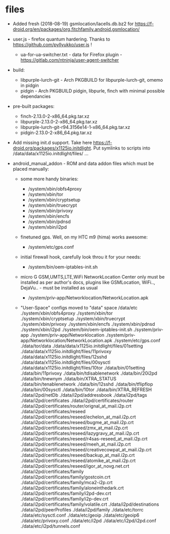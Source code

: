 # files

* Added fresh (2018-08-19) gsmlocation/lacells.db.bz2 for https://f-droid.org/en/packages/org.fitchfamily.android.gsmlocation/

* user.js - firefox quantum hardering. Thanks to https://github.com/pyllyukko/user.js !
  * ua-for-ua-switcher.txt - data for Firefox plugin - https://gitlab.com/ntninja/user-agent-switcher

* build:
  * libpurple-lurch-git - Arch PKGBUILD for libpurple-lurch-git, omemo in pidgin
  * pidgin - Arch PKGBUILD pidgin, libpurle, finch with minimal possible dependancies

* pre-built packages:
  * finch-2.13.0-2-x86_64.pkg.tar.xz
  * libpurple-2.13.0-2-x86_64.pkg.tar.xz
  * libpurple-lurch-git-r94.3156e14-1-x86_64.pkg.tar.xz
  * pidgin-2.13.0-2-x86_64.pkg.tar.xz

* Add missing init.d support. Take here https://f-droid.org/packages/x1125io.initdlight.
  Put symlinks to scripts into /data/data/x1125io.initdlight/files/ ...

* android_manual_addon - ROM and data addon files which must be placed manually:
    * some more handy binaries:
      * /system/xbin/obfs4proxy
      * /system/xbin/tor
      * /system/xbin/cryptsetup
      * /system/xbin/truecrypt
      * /system/xbin/privoxy
      * /system/xbin/encfs
      * /system/xbin/pdnsd
      * /system/xbin/i2pd
    
    * finetuned gps. Well, on my HTC m9 (hima) works awesome:
      * /system/etc/gps.conf

    * initial firewall hook, carefully look throu it for your needs:
      * /system/bin/oem-iptables-init.sh

    * micro G GSM,UMTS,LTE,WiFi NetworkLocation Center only must be installed as per author's docs, 
      plugins like GSMLocation, WiFi.., DejaVu.. - must be installed as usual
      * /system/priv-app/Networklocation/NetworkLocation.apk

    * "User-Space" configs moved to "data" space /data/etc
      ./system/xbin/obfs4proxy
      ./system/xbin/tor
      ./system/xbin/cryptsetup
      ./system/xbin/truecrypt
      ./system/xbin/privoxy
      ./system/xbin/encfs
      ./system/xbin/pdnsd
      ./system/xbin/i2pd
      ./system/bin/oem-iptables-init.sh
      ./system/priv-app
      ./system/priv-app/Networklocation
      ./system/priv-app/Networklocation/NetworkLocation.apk
      ./system/etc/gps.conf
      ./data/tor/data
      ./data/data/x1125io.initdlight/files/01setting
      ./data/data/x1125io.initdlight/files/11privoxy
      ./data/data/x1125io.initdlight/files/12sshd
      ./data/data/x1125io.initdlight/files/00sysctl
      ./data/data/x1125io.initdlight/files/10tor
      ./data/bin/01setting
      ./data/bin/11privoxy
      ./data/bin/tdisablenetwork
      ./data/bin/20i2pd
      ./data/bin/tnewnym
      ./data/bin/XTRA_STATUS
      ./data/bin/tenablenetwork
      ./data/bin/12sshd
      ./data/bin/tflipflop
      ./data/bin/00sysctl
      ./data/bin/10tor
      ./data/bin/XTRA_REFRESH
      ./data/i2pd/netDb
      ./data/i2pd/addressbook
      ./data/i2pd/tags
      ./data/i2pd/certificates
      ./data/i2pd/certificates/router
      ./data/i2pd/certificates/router/orignal_at_mail.i2p.crt
      ./data/i2pd/certificates/reseed
      ./data/i2pd/certificates/reseed/echelon_at_mail.i2p.crt
      ./data/i2pd/certificates/reseed/bugme_at_mail.i2p.crt
      ./data/i2pd/certificates/reseed/zmx_at_mail.i2p.crt
      ./data/i2pd/certificates/reseed/lazygravy_at_mail.i2p.crt
      ./data/i2pd/certificates/reseed/r4sas-reseed_at_mail.i2p.crt
      ./data/i2pd/certificates/reseed/meeh_at_mail.i2p.crt
      ./data/i2pd/certificates/reseed/creativecowpat_at_mail.i2p.crt
      ./data/i2pd/certificates/reseed/backup_at_mail.i2p.crt
      ./data/i2pd/certificates/reseed/atomike_at_mail.i2p.crt
      ./data/i2pd/certificates/reseed/igor_at_novg.net.crt
      ./data/i2pd/certificates/family
      ./data/i2pd/certificates/family/gostcoin.crt
      ./data/i2pd/certificates/family/mca2-i2p.crt
      ./data/i2pd/certificates/family/aloneinthedark.crt
      ./data/i2pd/certificates/family/i2pd-dev.crt
      ./data/i2pd/certificates/family/i2p-dev.crt
      ./data/i2pd/certificates/family/volatile.crt
      ./data/i2pd/destinations
      ./data/i2pd/peerProfiles
      ./data/i2pd/family
      ./data/etc/torrc
      ./data/etc/sysctl.conf
      ./data/etc/geoip
      ./data/etc/geoip6
      ./data/etc/privoxy.conf
      ./data/etc/i2pd
      ./data/etc/i2pd/i2pd.conf
      ./data/etc/i2pd/tunnels.conf




